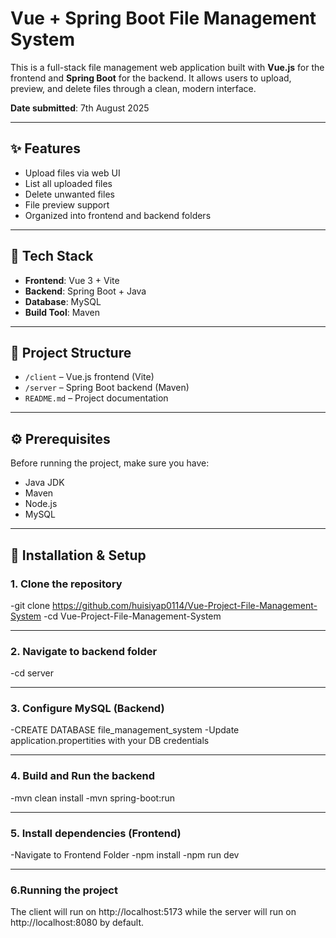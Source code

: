 # Vue + Spring Boot File Management System

This is a full-stack file management web application built with **Vue.js** for the frontend and **Spring Boot** for the backend. It allows users to upload, preview, and delete files through a clean, modern interface.

**Date submitted**: 7th August 2025

---

## ✨ Features

- Upload files via web UI  
- List all uploaded files  
- Delete unwanted files  
- File preview support  
- Organized into frontend and backend folders  

---

## 🧰 Tech Stack

- **Frontend**: Vue 3 + Vite  
- **Backend**: Spring Boot + Java  
- **Database**: MySQL  
- **Build Tool**: Maven  

---

## 📁 Project Structure

- `/client` – Vue.js frontend (Vite)  
- `/server` – Spring Boot backend (Maven)  
- `README.md` – Project documentation  

---

## ⚙️ Prerequisites

Before running the project, make sure you have:

- Java JDK  
- Maven  
- Node.js  
- MySQL  

---

## 🚀 Installation & Setup

### 1. Clone the repository
-git clone https://github.com/huisiyap0114/Vue-Project-File-Management-System
-cd Vue-Project-File-Management-System

---

### 2. Navigate to backend folder
-cd server

---
   
### 3. Configure MySQL (Backend)
-CREATE DATABASE file_management_system 
-Update application.propertities with your DB credentials

---   
### 4. Build and Run the backend
-mvn clean install
-mvn spring-boot:run

--- 
### 5. Install dependencies (Frontend)
-Navigate to Frontend Folder
-npm install
-npm run dev

---
### 6.Running the project 
The client will run on http://localhost:5173 while the server will run on
    http://localhost:8080 by default.
